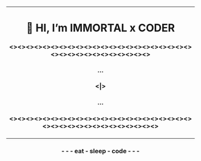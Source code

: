 
<hr>
<h1 align=center>👋 HI, I’m IMMORTAL x CODER</h1>
<h3 align=center><><><><><><><><><><><><><><><><><><><><><><><><><><><><><><><><><><><h3>
<h3 align=center>...<h3>
<h3 align=center><|><h3>
<h3 align=center>...<h3>
<h3 align=center><><><><><><><><><><><><><><><><><><><><><><><><><><><><><><><><><><><><><h3>
<hr>
<h3 align=center> - - - eat - sleep - code - - - <h3>
